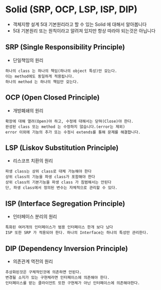 # Solid (SRP, OCP, LSP, ISP, DIP)
* 객체지향 설계 5대 기본원리라고 할 수 있는 Solid 에 대해서 알아봅니다
* 5대 기본원리 또는 원칙이라고 알려져 있지만 항상 따라야 되는것은 아닙니다

## SRP (Single Responsibility Principle)
* 단일책임의 원리
```text
하나의 class 는 하나의 책임(하나의 object 특성)만 갖는다.
이는 method에도 동일하게 적용됩니다.
하나의 method 는 하나의 책임만 갖는다.
```

## OCP (Open Closed Principle)
* 개방폐쇄의 원리
```text
확장에 대해 열려(Open)야 하고, 수정에 대해서는 닫혀(Close)야 한다.
완성된 class 또는 method 는 수정하지 않습니다.(error는 제외)
error 이외에 기능의 추가 또는 수정시 extends를 통해 문제를 해결합니다.
```

## LSP (Liskov Substitution Principle)
* 리스코프 치환의 원리
```text
파생 class는 상위 class로 대체 가능해야 한다
상위 class의 기능을 파생 class가 포함해야 한다
상위 class의 기본기능을 파생 class 가 침범해서는 안된다
단, 파생 class에서 정의된 변수는 자체적으로 관리할 수 있다.
```

## ISP (Interface Segregation Principle)
* 인터페이스 분리의 원리
```text
특화된 여러개의 인터페이스가 범용 인터페이스 한개 보다 났다
ISP 또한 SRP 가 적용되야 한다. 하나의 Interface는 하나의 특성만 관리한다.
```

## DIP (Dependency Inversion Principle)
* 의존관계 역전의 원리
```text
추상화된것은 구체적인것에 의존하면 안된다.
변경될 소지가 있는 구현체라면 인터페이스에 의존해야 한다.
인터페이스를 받는 클라이언트 또한 구현체가 아닌 인터페이스에 의존해야한다.
```